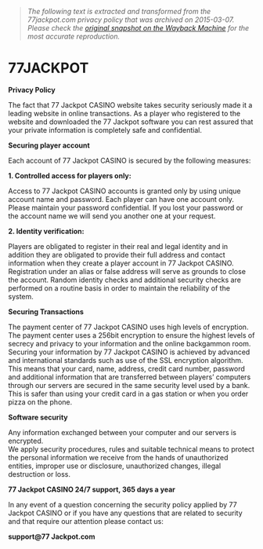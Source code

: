 > *The following text is extracted and transformed from the 77jackpot.com privacy policy that was archived on 2015-03-07. Please check the [original snapshot on the Wayback Machine](https://web.archive.org/web/20150307233004id_/http%3A//77jackpot.com/en/privacy_policy.html) for the most accurate reproduction.*

# 77JACKPOT

**Privacy Policy**

The fact that 77 Jackpot CASINO website takes security seriously made it a leading website in online transactions. As a player who registered to the website and downloaded the 77 Jackpot software you can rest assured that your private information is completely safe and confidential. 

**Securing player account**

Each account of 77 Jackpot CASINO is secured by the following measures:

 **1\. Controlled access for players only:**

Access to 77 Jackpot CASINO accounts is granted only by using unique account name and password. Each player can have one account only. Please maintain your password confidential. If you lost your password or the account name we will send you another one at your request. 

**2\. Identity verification:**

Players are obligated to register in their real and legal identity and in addition they are obligated to provide their full address and contact information when they create a player account in 77 Jackpot CASINO.   
Registration under an alias or false address will serve as grounds to close the account. Random identity checks and additional security checks are performed on a routine basis in order to maintain the reliability of the system. 

**Securing Transactions**

The payment center of 77 Jackpot CASINO uses high levels of encryption. The payment center uses a 256bit encryption to ensure the highest levels of secrecy and privacy to your information and the online backgammon room. Securing your information by 77 Jackpot CASINO is achieved by advanced and international standards such as use of the SSL encryption algorithm. This means that your card, name, address, credit card number, password and additional information that are transferred between players’ computers through our servers are secured in the same security level used by a bank. This is safer than using your credit card in a gas station or when you order pizza on the phone. 

**Software security**

Any information exchanged between your computer and our servers is encrypted.   
We apply security procedures, rules and suitable technical means to protect the personal information we receive from the hands of unauthorized entities, improper use or disclosure, unauthorized changes, illegal destruction or loss. 

**77 Jackpot CASINO 24/7 support, 365 days a year**

  
In any event of a question concerning the security policy applied by 77 Jackpot CASINO or if you have any questions that are related to security and that require our attention please contact us: 

**support@77 Jackpot.com**
